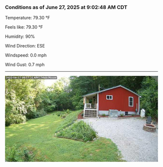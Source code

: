 ### Conditions as of June 27, 2025 at 9:02:48 AM CDT 

Temperature: 79.30 &deg;F

Feels like: 79.30 &deg;F

Humidity: 90%

Wind Direction: ESE

Windspeed: 0.0 mph

Wind Gust: 0.7 mph

---

<img src="./images/latest.jpeg"/>


